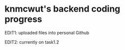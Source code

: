 # knmcwut's backend coding progress
EDIT1: uploaded files into personal Github

EDIT2: currently on task1.2
